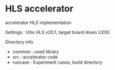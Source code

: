# HLS accelerator

accelerator HLS implementation

Settings : Vitis HLS v20.1, target board Alveo U200

Directory info
* common : used library
* src : accelerator code
* runcase : Experiment cases, build directory
